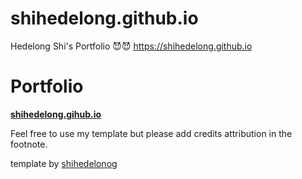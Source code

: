 # shihedelong.github.io
Hedelong Shi's Portfolio 😈😈 https://shihedelong.github.io
# Portfolio

**[shihedelong.gihub.io](https://shihedelong.github.io)**

Feel free to use my template but please add credits attribution in the footnote.

<a> template by </a> <a href="https://shihedelong.github.io/">shihedelonog</a>


